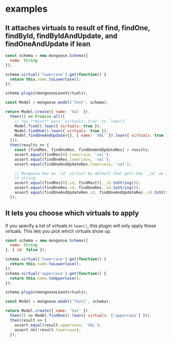

# examples

## It attaches virtuals to result of find, findOne, findById, findByIdAndUpdate, and findOneAndUpdate if lean

```javascript
const schema = new mongoose.Schema({
  name: String
});

schema.virtual('lowercase').get(function() {
  return this.name.toLowerCase();
});

schema.plugin(mongooseLeanVirtuals);

const Model = mongoose.model('Test', schema);

return Model.create({ name: 'Val' }).
  then(() => Promise.all([
    // You **must** pass `virtuals: true` to `lean()`
    Model.find().lean({ virtuals: true }),
    Model.findOne().lean({ virtuals: true }),
    Model.findOneAndUpdate({}, { name: 'VAL' }).lean({ virtuals: true })
  ])).
  then(results => {
    const [findRes, findOneRes, findOneAndUpdateRes] = results;
    assert.equal(findRes[0].lowercase, 'val');
    assert.equal(findOneRes.lowercase, 'val');
    assert.equal(findOneAndUpdateRes.lowercase, 'val');

    // Mongoose has an `id` virtual by default that gets the `_id` as a
    // string.
    assert.equal(findRes[0].id, findRes[0]._id.toString());
    assert.equal(findOneRes.id, findOneRes._id.toString());
    assert.equal(findOneAndUpdateRes.id, findOneAndUpdateRes._id.toString());
  });
```

## It lets you choose which virtuals to apply


If you specify a list of virtuals in `lean()`, this plugin will only
apply those virtuals. This lets you pick which virtuals show up.

```javascript
const schema = new mongoose.Schema({
  name: String
}, { id: false });

schema.virtual('lowercase').get(function() {
  return this.name.toLowerCase();
});
schema.virtual('uppercase').get(function() {
  return this.name.toUpperCase();
});

schema.plugin(mongooseLeanVirtuals);

const Model = mongoose.model('Test2', schema);

return Model.create({ name: 'Val' }).
  then(() => Model.findOne().lean({ virtuals: ['uppercase'] })).
  then(result => {
    assert.equal(result.uppercase, 'VAL');
    assert.ok(!result.lowercase);
  });
```
